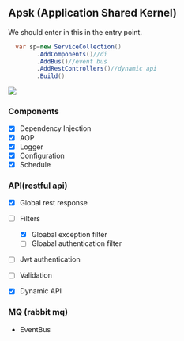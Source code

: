 ## Apsk (Application Shared Kernel)

We should enter in this in the entry point.
``` csharp
  var sp=new ServiceCollection()
        .AddComponents()//di
        .AddBus()//event bus
        .AddRestControllers()//dynamic api
        .Build()
```
![](https://github.com/gainorloss/Apsk/workflows/build/badge.svg)
###  Components
   * [x] Dependency Injection
   * [x] AOP
   * [x] Logger
   * [x] Configuration
   * [x] Schedule

### API(restful api)
   * [x] Global rest response
   * [ ] Filters
     * [x] Gloabal exception filter
     * [ ] Gloabal authentication filter
   * [ ] Jwt authentication
   * [ ] Validation

   * [x] Dynamic API

### MQ (rabbit mq)
   * EventBus